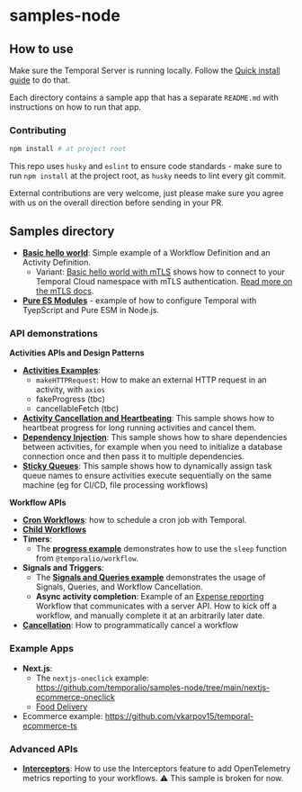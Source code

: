 # samples-node

## How to use

Make sure the Temporal Server is running locally. Follow the [Quick install guide](https://docs.temporal.io/docs/server/quick-install) to do that.

Each directory contains a sample app that has a separate `README.md` with instructions on how to run that app.

### Contributing

```bash
npm install # at project root
```

This repo uses `husky` and `eslint` to ensure code standards - make sure to run `npm install` at the project root, as `husky` needs to lint every git commit.

External contributions are very welcome, just please make sure you agree with us on the overall direction before sending in your PR.

## Samples directory

- [**Basic hello world**](https://github.com/temporalio/samples-node/tree/main/hello-world): Simple example of a Workflow Definition and an Activity Definition.
  - Variant: [Basic hello world with mTLS](https://github.com/temporalio/samples-node/tree/main/hello-world-mtls) shows how to connect to your Temporal Cloud namespace with mTLS authentication. [Read more on the mTLS docs](https://docs.temporal.io/docs/node/tls).
- [**Pure ES Modules**](https://github.com/temporalio/samples-node/tree/main/activities-sticky-queues) - example of how to configure Temporal with TyepScript and Pure ESM in Node.js.

### API demonstrations

**Activities APIs and Design Patterns**

- [**Activities Examples**](https://github.com/temporalio/samples-node/tree/main/activities-examples):
  - `makeHTTPRequest`: How to make an external HTTP request in an activity, with `axios`
  - fakeProgress (tbc)
  - cancellableFetch (tbc)
- [**Activity Cancellation and Heartbeating**](https://github.com/temporalio/samples-node/tree/main/activities-cancellation-heartbeating): This sample shows how to heartbeat progress for long running activities and cancel them.
- [**Dependency Injection**](https://github.com/temporalio/samples-node/tree/main/activities-dependency-injection): This sample shows how to share dependencies between activities, for example when you need to initialize a database connection once and then pass it to multiple dependencies.
- [**Sticky Queues**](https://github.com/temporalio/samples-node/tree/main/activities-sticky-queues): This sample shows how to dynamically assign task queue names to ensure activities execute sequentially on the same machine (eg for CI/CD, file processing workflows)

**Workflow APIs**

- [**Cron Workflows**](https://github.com/temporalio/samples-node/tree/main/cron-workflows): how to schedule a cron job with Temporal.
- [**Child Workflows**](https://github.com/temporalio/samples-node/tree/main/child-workflows)
- **Timers**:
  - The [**progress example**](https://github.com/temporalio/samples-node/tree/main/progress) demonstrates how to use the `sleep` function from `@temporalio/workflow`.
- **Signals and Triggers**:
  - The [**Signals and Queries example**](https://github.com/temporalio/samples-node/tree/main/signals-and-queries) demonstrates the usage of Signals, Queries, and Workflow Cancellation.
  - **Async activity completion**: Example of an [Expense reporting](https://github.com/temporalio/samples-node/tree/main/expense) Workflow that communicates with a server API. How to kick off a workflow, and manually complete it at an arbitrarily later date.
- [**Cancellation**](https://github.com/temporalio/samples-node/tree/main/cancellation): How to programmatically cancel a workflow

### Example Apps

- **Next.js**:
  - The `nextjs-oneclick` example: https://github.com/temporalio/samples-node/tree/main/nextjs-ecommerce-oneclick
  - [Food Delivery](https://github.com/lorensr/food-delivery)
- Ecommerce example: https://github.com/vkarpov15/temporal-ecommerce-ts

### Advanced APIs

- [**Interceptors**](https://github.com/temporalio/samples-node/tree/main/interceptors-opentelemetry): How to use the Interceptors feature to add OpenTelemetry metrics reporting to your workflows. ⚠️ This sample is broken for now.
